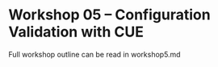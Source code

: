# Workshop 05 – Configuration Validation with CUE
Full workshop outline can be read in workshop5.md
